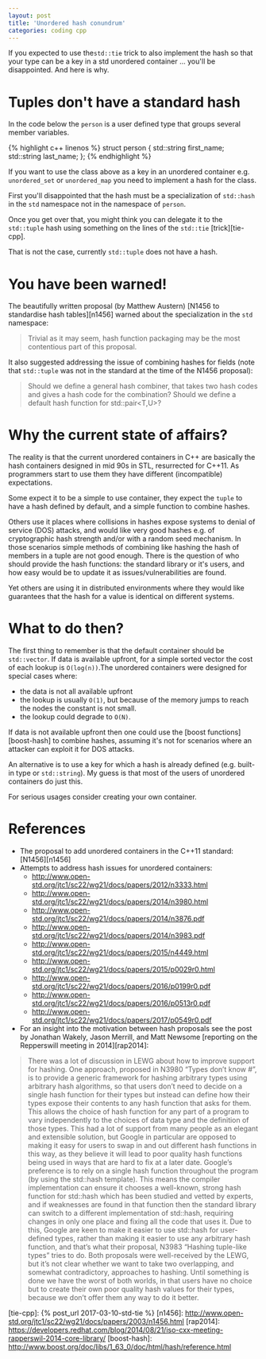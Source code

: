 ```yaml
---
layout: post
title: 'Unordered hash conundrum'
categories: coding cpp
---
```


If you expected to use the`std::tie` trick to also implement the hash so that
your type can be a key in a std unordered container ... you'll be disappointed.
And here is why.


# Tuples don't have a standard hash

In the code below the `person` is a user defined type that groups several
member variables.

{% highlight c++ linenos %}
struct person {
  std::string first_name;
  std::string last_name;
};
{% endhighlight %}

If you want to use the class above as a key in an unordered container e.g.
`unordered_set` or `unordered_map` you need to implement a hash for the class.

First you'll disappointed that the hash must be a specialization of `std::hash`
in the `std` namespace not in the namespace of `person`.

Once you get over that, you might think you can delegate it to the `std::tuple`
hash using something on the lines of the `std::tie` [trick][tie-cpp].

That is not the case, currently `std::tuple` does not have a hash.


# You have been warned!

The beautifully written proposal (by Matthew Austern) [N1456 to standardise
hash tables][n1456] warned about the specialization in the `std` namespace:

> Trivial as it may seem, hash function packaging may be the most contentious
> part of this proposal.

It also suggested addressing the issue of combining hashes for fields (note
that `std::tuple` was not in the standard at the time of the N1456 proposal):

> Should we define a general hash combiner, that takes two hash codes and gives
> a hash code for the combination? Should we define a default hash function for
> std::pair<T,U>?


# Why the current state of affairs?

The reality is that the current unordered containers in C++ are basically the
hash containers designed in mid 90s in STL, resurrected for C++11. As programmers
start to use them they have different (incompatible) expectations.

Some expect it to be a simple to use container, they expect the `tuple` to have
a hash defined by default, and a simple function to combine hashes.

Others use it places where collisions in hashes expose systems to denial of
service (DOS) attacks, and would like very good hashes e.g. of cryptographic
hash strength and/or with a random seed mechanism. In those scenarios simple
methods of combining like hashing the hash of members in a tuple are not good
enough. There is the question of who should provide the hash functions: the
standard library or it's users, and how easy would be to update it as
issues/vulnerabilities are found.

Yet others are using it in distributed environments where they would like
guarantees that the hash for a value is identical on different systems.


# What to do then?

The first thing to remember is that the default container should be
`std::vector`. If data is available upfront, for a simple sorted vector the
cost of each lookup is `O(log(n))`.The unordered containers were designed for
special cases where:
- the data is not all available upfront
- the lookup is usually `O(1)`, but because of the memory jumps to reach the
  nodes the constant is not small.
- the lookup could degrade to `O(N)`.

If data is not available upfront then one could use the [boost
functions][boost-hash] to combine hashes, assuming it's not for scenarios where
an attacker can exploit it for DOS attacks.

An alternative is to use a key for which a hash is already defined (e.g.
built-in type or `std::string`). My guess is that most of the users of
unordered containers do just this.

For serious usages consider creating your own container.

# References

- The proposal to add unordered containers in the C++11 standard: [N1456][n1456]
- Attempts to address hash issues for unordered containers:
  - <http://www.open-std.org/jtc1/sc22/wg21/docs/papers/2012/n3333.html>
  - <http://www.open-std.org/jtc1/sc22/wg21/docs/papers/2014/n3980.html>
  - <http://www.open-std.org/jtc1/sc22/wg21/docs/papers/2014/n3876.pdf>
  - <http://www.open-std.org/jtc1/sc22/wg21/docs/papers/2014/n3983.pdf>
  - <http://www.open-std.org/jtc1/sc22/wg21/docs/papers/2015/n4449.html>
  - <http://www.open-std.org/jtc1/sc22/wg21/docs/papers/2015/p0029r0.html>
  - <http://www.open-std.org/jtc1/sc22/wg21/docs/papers/2016/p0199r0.pdf>
  - <http://www.open-std.org/jtc1/sc22/wg21/docs/papers/2016/p0513r0.pdf>
  - <http://www.open-std.org/jtc1/sc22/wg21/docs/papers/2017/p0549r0.pdf>
- For an insight into the motivation between hash proposals see the post by
  Jonathan Wakely, Jason Merrill, and Matt Newsome [reporting on the
  Repperswill meeting in 2014][rap2014]: 

> There was a lot of discussion in LEWG about how to improve support for
> hashing. One approach, proposed in N3980 “Types don’t know #”, is to provide
> a generic framework for hashing arbitrary types using arbitrary hash
> algorithms, so that users don’t need to decide on a single hash function for
> their types but instead can define how their types expose their contents to
> any hash function that asks for them. This allows the choice of hash function
> for any part of a program to vary independently to the choices of data type
> and the definition of those types. This had a lot of support from many people
> as an elegant and extensible solution, but Google in particular are opposed
> to making it easy for users to swap in and out different hash functions in
> this way, as they believe it will lead to poor quality hash functions being
> used in ways that are hard to fix at a later date. Google’s preference is to
> rely on a single hash function throughout the program (by using the std::hash
> template).  This means the compiler implementation can ensure it chooses a
> well-known, strong hash function for std::hash which has been studied and
> vetted by experts, and if weaknesses are found in that function then the
> standard library can switch to a different implementation of std::hash,
> requiring changes in only one place and fixing all the code that uses it. Due
> to this, Google are keen to make it easier to use std::hash for user-defined
> types, rather than making it easier to use any arbitrary hash function, and
> that’s what their proposal, N3983 “Hashing tuple-like types” tries to do.
> Both proposals were well-received by the LEWG, but it’s not clear whether we
> want to take two overlapping, and somewhat contradictory, approaches to
> hashing. Until something is done we have the worst of both worlds, in that
> users have no choice but to create their own poor quality hash values for
> their types, because we don’t offer them any way to do it better.

[tie-cpp]:    {% post_url 2017-03-10-std-tie %}
[n1456]: http://www.open-std.org/jtc1/sc22/wg21/docs/papers/2003/n1456.html
[rap2014]: https://developers.redhat.com/blog/2014/08/21/iso-cxx-meeting-rapperswil-2014-core-library/
[boost-hash]: http://www.boost.org/doc/libs/1_63_0/doc/html/hash/reference.html

